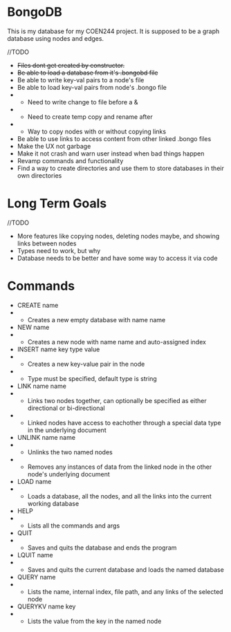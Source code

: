 # BongoDB
This is my database for my COEN244 project. It is supposed to be a graph database using nodes and edges.

//TODO
- ~~Files dont get created by constructor.~~
- ~~Be able to load a database from it's .bongobd file~~
- Be able to write key-val pairs to a node's file
- Be able to load key-val pairs from node's .bongo file
- - Need to write change to file before a &
- - Need to create temp copy and rename after
- - Way to copy nodes with or without copying links
- Be able to use links to access content from other linked .bongo files
- Make the UX not garbage
- Make it not crash and warn user instead when bad things happen
- Revamp commands and functionality
- Find a way to create directories and use them to store databases in their own directories
# Long Term Goals
//TODO
- More features like copying nodes, deleting nodes maybe, and showing links between nodes
- Types need to work, but why
- Database needs to be better and have some way to access it via code
# Commands
- CREATE name
- - Creates a new empty database with name name
- NEW name
- - Creates a new node with name name and auto-assigned index
- INSERT name key type value
- - Creates a new key-value pair in the node
- - Type must be specified, default type is string
- LINK name name
- - Links two nodes together, can optionally be specified as either directional or bi-directional
- - Linked nodes have access to eachother through a special data type in the underlying document
- UNLINK name name
- - Unlinks the two named nodes
- - Removes any instances of data from the linked node in the other node's underlying document
- LOAD name
- - Loads a database, all the nodes, and all the links into the current working database
- HELP
- - Lists all the commands and args
- QUIT
- - Saves and quits the database and ends the program
- LQUIT name
- - Saves and quits the current database and loads the named database
- QUERY name
- - Lists the name, internal index, file path, and any links of the selected node
- QUERYKV name key
- - Lists the value from the key in the named node
